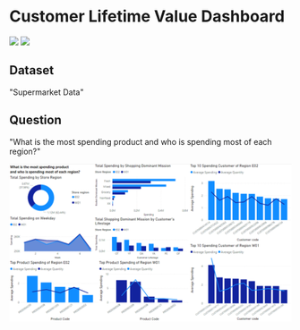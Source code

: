 # Customer Lifetime Value Dashboard
[![](https://img.shields.io/badge/-Dashboard-brightgreen)](#) [![](https://img.shields.io/badge/-Power--BI-brightgreen)](#)

## Dataset
"Supermarket Data"

## Question
"What is the most spending product and who is spending most of each region?"

<img src="https://github.com/MimismPS/BADS7105-CRM-Analytics/blob/main/Assignment%2001%20-%20CLV%20Dashboard/CLV%20Dashboard.png" />
